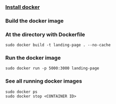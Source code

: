 ### [Install docker](https://www.digitalocean.com/community/tutorials/how-to-install-and-use-docker-on-ubuntu-20-04)

### Build the docker image 
### At the directory with Dockerfile
```
sudo docker build -t landing-page . --no-cache
```
### Run the docker image
```
sudo docker run -p 5000:3000 landing-page
```
### See all running docker images
```
sudo docker ps
sudo docker stop <CONTAINER ID>
```